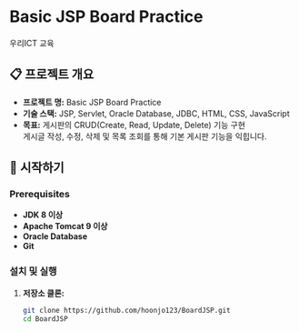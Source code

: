 # Basic JSP Board Practice
우리ICT 교육

## 📋 프로젝트 개요

- **프로젝트 명:** Basic JSP Board Practice
- **기술 스택:** JSP, Servlet, Oracle Database, JDBC, HTML, CSS, JavaScript
- **목표:** 게시판의 CRUD(Create, Read, Update, Delete) 기능 구현  
  게시글 작성, 수정, 삭제 및 목록 조회를 통해 기본 게시판 기능을 익힙니다.

## 🚀 시작하기

### Prerequisites

- **JDK 8 이상**  
- **Apache Tomcat 9 이상**  
- **Oracle Database** 
- **Git** 

### 설치 및 실행

1. **저장소 클론:**

   ```bash
   git clone https://github.com/hoonjo123/BoardJSP.git
   cd BoardJSP
